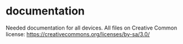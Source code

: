 # documentation
Needed documentation for all devices. All files on Creative Common license: https://creativecommons.org/licenses/by-sa/3.0/
